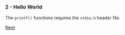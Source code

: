 ### 2 - Hello World

The `printf()` functions requires the `stdio.h` header file.

[Next](./3-variables-and-statements.md)